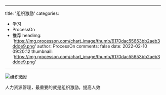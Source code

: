 
---
title: '组织激励'
categories: 
 - 学习
 - ProcessOn
 - 推荐
headimg: 'https://img.processon.com/chart_image/thumb/6170dac55653bb2aeb3ddde9.png'
author: ProcessOn
comments: false
date: 2022-02-10 09:20:12
thumbnail: 'https://img.processon.com/chart_image/thumb/6170dac55653bb2aeb3ddde9.png'
---

<div>   
<img class="thumb" alt="组织激励" src="https://img.processon.com/chart_image/thumb/6170dac55653bb2aeb3ddde9.png" referrerpolicy="no-referrer">
<p>人力资源管理，最重要的就是组织激励，提高人效</p>  
</div>
            